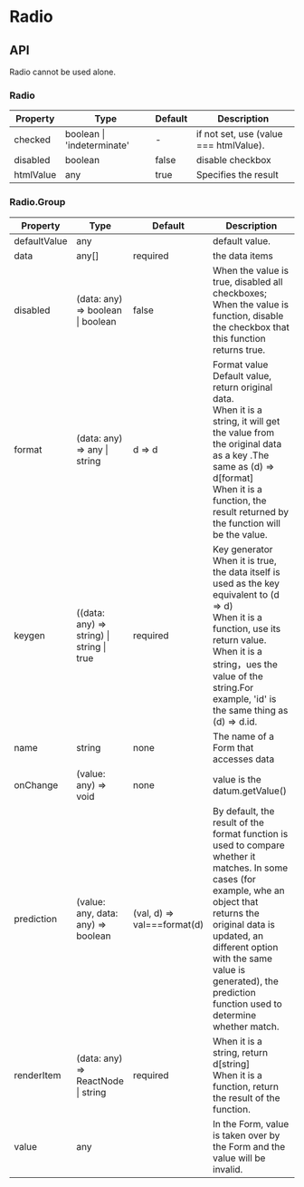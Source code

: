 # Radio

<example />

## API

Radio cannot be used alone.

### Radio

| Property | Type | Default | Description |
| --- | --- | --- | --- |
| checked | boolean \| 'indeterminate' | - | if not set, use (value === htmlValue). |
| disabled | boolean | false | disable checkbox |
| htmlValue | any | true | Specifies the result |

### Radio.Group

| Property | Type | Default | Description |
| --- | --- | --- | --- |
| defaultValue | any | | default value. |
| data | any[] | required | the data items |
| disabled | (data: any) => boolean \| boolean  | false | When the value is true, disabled all checkboxes; When the value is function, disable the checkbox that this function returns true. |
| format | (data: any) => any \| string | d => d | Format value<br />Default value, return original data. <br />When it is a string, it will get the value from the original data as a key .The same as (d) => d[format]<br />When it is a function, the result returned by the function will be the value. |
| keygen | ((data: any) => string) \| string \| true  | required | Key generator<br />When it is true, the data itself is used as the key equivalent to (d => d)<br />When it is a function, use its return value.<br />When it is a string，ues the value of the string.For example, 'id' is the same thing as (d) => d.id. |
| name | string | none | The name of a Form that accesses data |
| onChange | (value: any) => void | none | value is the datum.getValue() |
| prediction | (value: any, data: any) => boolean | (val, d) => val===format(d) | By default, the result of the format function is used to compare whether it matches. In some cases (for example, whe an object that returns the original data is updated, an different option with the same value  is generated), the prediction function used to determine whether match. |
| renderItem | (data: any) => ReactNode \| string | required | When it is a string, return d\[string]<br />When it is a function, return the result of the function. |
| value | any | | In the Form, value is taken over by the Form and the value will be invalid. |
